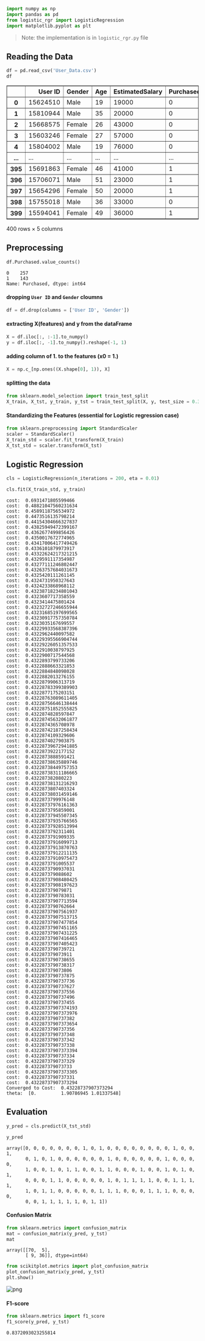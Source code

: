 ```python
import numpy as np
import pandas as pd
from logistic_rgr import LogisticRegression
import matplotlib.pyplot as plt
```

> Note: the implementation is in ```logistic_rgr.py``` file

## Reading the Data


```python
df = pd.read_csv('User_Data.csv')
df
```




<div>
<table border="1" class="dataframe">
  <thead>
    <tr style="text-align: right;">
      <th></th>
      <th>User ID</th>
      <th>Gender</th>
      <th>Age</th>
      <th>EstimatedSalary</th>
      <th>Purchased</th>
    </tr>
  </thead>
  <tbody>
    <tr>
      <th>0</th>
      <td>15624510</td>
      <td>Male</td>
      <td>19</td>
      <td>19000</td>
      <td>0</td>
    </tr>
    <tr>
      <th>1</th>
      <td>15810944</td>
      <td>Male</td>
      <td>35</td>
      <td>20000</td>
      <td>0</td>
    </tr>
    <tr>
      <th>2</th>
      <td>15668575</td>
      <td>Female</td>
      <td>26</td>
      <td>43000</td>
      <td>0</td>
    </tr>
    <tr>
      <th>3</th>
      <td>15603246</td>
      <td>Female</td>
      <td>27</td>
      <td>57000</td>
      <td>0</td>
    </tr>
    <tr>
      <th>4</th>
      <td>15804002</td>
      <td>Male</td>
      <td>19</td>
      <td>76000</td>
      <td>0</td>
    </tr>
    <tr>
      <th>...</th>
      <td>...</td>
      <td>...</td>
      <td>...</td>
      <td>...</td>
      <td>...</td>
    </tr>
    <tr>
      <th>395</th>
      <td>15691863</td>
      <td>Female</td>
      <td>46</td>
      <td>41000</td>
      <td>1</td>
    </tr>
    <tr>
      <th>396</th>
      <td>15706071</td>
      <td>Male</td>
      <td>51</td>
      <td>23000</td>
      <td>1</td>
    </tr>
    <tr>
      <th>397</th>
      <td>15654296</td>
      <td>Female</td>
      <td>50</td>
      <td>20000</td>
      <td>1</td>
    </tr>
    <tr>
      <th>398</th>
      <td>15755018</td>
      <td>Male</td>
      <td>36</td>
      <td>33000</td>
      <td>0</td>
    </tr>
    <tr>
      <th>399</th>
      <td>15594041</td>
      <td>Female</td>
      <td>49</td>
      <td>36000</td>
      <td>1</td>
    </tr>
  </tbody>
</table>
<p>400 rows × 5 columns</p>
</div>



## Preprocessing


```python
df.Purchased.value_counts()
```




    0    257
    1    143
    Name: Purchased, dtype: int64



#### dropping ```User ID``` and ```Gender``` cloumns


```python
df = df.drop(columns = ['User ID', 'Gender'])
```

#### extracting X(features) and y from the dataFrame


```python
X = df.iloc[:, :-1].to_numpy()
y = df.iloc[:, -1].to_numpy().reshape(-1, 1)
```

#### adding column of 1. to the features (x0 = 1.)


```python
X = np.c_[np.ones((X.shape[0], 1)), X]
```

#### splitting the data


```python
from sklearn.model_selection import train_test_split
X_train, X_tst, y_train, y_tst = train_test_split(X, y, test_size = 0.3, random_state = 0)
```

#### Standardizing the Features (essential for Logistic regression case)


```python
from sklearn.preprocessing import StandardScaler
scaler = StandardScaler()
X_train_std = scaler.fit_transform(X_train)
X_tst_std = scaler.transform(X_tst)
```

## Logistic Regression


```python
cls = LogisticRegression(n_iterations = 200, eta = 0.01)
```


```python
cls.fit(X_train_std, y_train)
```

    cost:  0.6931471805599466
    cost:  0.48821047560231634
    cost:  0.4589118756534972
    cost:  0.4473516135798214
    cost:  0.44154304666327837
    cost:  0.43825949472399167
    cost:  0.4362677499856426
    cost:  0.4350017672774965
    cost:  0.43417006417749426
    cost:  0.4336101879973917
    cost:  0.43322624217321215
    cost:  0.4329591117354987
    cost:  0.43277111246802447
    cost:  0.43263757684031673
    cost:  0.4325420111261145
    cost:  0.4324731950327643
    cost:  0.4324233868968112
    cost:  0.43238718234801043
    cost:  0.4323607717358559
    cost:  0.4323414475801424
    cost:  0.43232727246655944
    cost:  0.43231685197699565
    cost:  0.43230917757350784
    cost:  0.4323035167699557
    cost:  0.43229933568387396
    cost:  0.4322962440097582
    cost:  0.43229395566904744
    cost:  0.43229226051357533
    cost:  0.4322910038797925
    cost:  0.4322900717544568
    cost:  0.4322893799733206
    cost:  0.4322888663321853
    cost:  0.4322884848098028
    cost:  0.4322882013276155
    cost:  0.4322879906313719
    cost:  0.43228783399389903
    cost:  0.4322877175203151
    cost:  0.43228763089611405
    cost:  0.43228756646138444
    cost:  0.43228751852555825
    cost:  0.4322874828597847
    cost:  0.43228745632061877
    cost:  0.4322874365708978
    cost:  0.43228742187258434
    cost:  0.4322874109329606
    cost:  0.4322874027903875
    cost:  0.43228739672941885
    cost:  0.4322873922177152
    cost:  0.4322873888591421
    cost:  0.43228738635889746
    cost:  0.43228738449757353
    cost:  0.43228738311186665
    cost:  0.432287382080223
    cost:  0.43228738131216293
    cost:  0.4322873807403324
    cost:  0.43228738031459146
    cost:  0.4322873799976148
    cost:  0.43228737976161363
    cost:  0.4322873795859001
    cost:  0.43228737945507345
    cost:  0.43228737935766565
    cost:  0.43228737928513994
    cost:  0.4322873792311401
    cost:  0.4322873791909335
    cost:  0.43228737916099713
    cost:  0.43228737913870763
    cost:  0.43228737912211135
    cost:  0.43228737910975473
    cost:  0.4322873791005537
    cost:  0.4322873790937031
    cost:  0.432287379088602
    cost:  0.43228737908480425
    cost:  0.43228737908197623
    cost:  0.432287379079871
    cost:  0.4322873790783031
    cost:  0.43228737907713594
    cost:  0.4322873790762664
    cost:  0.43228737907561937
    cost:  0.43228737907513715
    cost:  0.43228737907477854
    cost:  0.43228737907451165
    cost:  0.43228737907431225
    cost:  0.43228737907416465
    cost:  0.43228737907405423
    cost:  0.4322873790739721
    cost:  0.432287379073911
    cost:  0.4322873790738655
    cost:  0.4322873790738317
    cost:  0.432287379073806
    cost:  0.4322873790737875
    cost:  0.4322873790737736
    cost:  0.4322873790737627
    cost:  0.4322873790737556
    cost:  0.4322873790737496
    cost:  0.4322873790737455
    cost:  0.43228737907374193
    cost:  0.43228737907373976
    cost:  0.4322873790737382
    cost:  0.43228737907373654
    cost:  0.4322873790737356
    cost:  0.4322873790737348
    cost:  0.4322873790737342
    cost:  0.4322873790737338
    cost:  0.43228737907373394
    cost:  0.4322873790737334
    cost:  0.4322873790737329
    cost:  0.432287379073733
    cost:  0.43228737907373305
    cost:  0.4322873790737331
    cost:  0.43228737907373294
    Converged to Cost:  0.43228737907373294 
    theta:  [0.         1.90786945 1.01337548]
    

## Evaluation


```python
y_pred = cls.predict(X_tst_std)
```


```python
y_pred
```




    array([0, 0, 0, 0, 0, 0, 0, 1, 0, 1, 0, 0, 0, 0, 0, 0, 0, 0, 1, 0, 0, 1,
           0, 1, 0, 1, 0, 0, 0, 0, 0, 0, 1, 0, 0, 0, 0, 0, 0, 1, 0, 0, 0, 0,
           1, 0, 0, 1, 0, 1, 1, 0, 0, 1, 1, 0, 0, 0, 1, 0, 0, 1, 0, 1, 0, 1,
           0, 0, 0, 1, 1, 0, 0, 0, 0, 0, 1, 0, 1, 1, 1, 1, 0, 0, 1, 1, 1, 1,
           1, 0, 1, 1, 0, 0, 0, 0, 0, 1, 1, 1, 0, 0, 0, 1, 1, 1, 0, 0, 0, 0,
           0, 0, 1, 1, 1, 1, 1, 0, 1, 1])



#### Confusion Matrix


```python
from sklearn.metrics import confusion_matrix
mat = confusion_matrix(y_pred, y_tst)
mat
```




    array([[70,  5],
           [ 9, 36]], dtype=int64)




```python
from scikitplot.metrics import plot_confusion_matrix
plot_confusion_matrix(y_pred, y_tst)
plt.show()
```


    
![png](output_24_0.png)
    


#### F1-score


```python
from sklearn.metrics import f1_score
f1_score(y_pred, y_tst)
```




    0.8372093023255814


